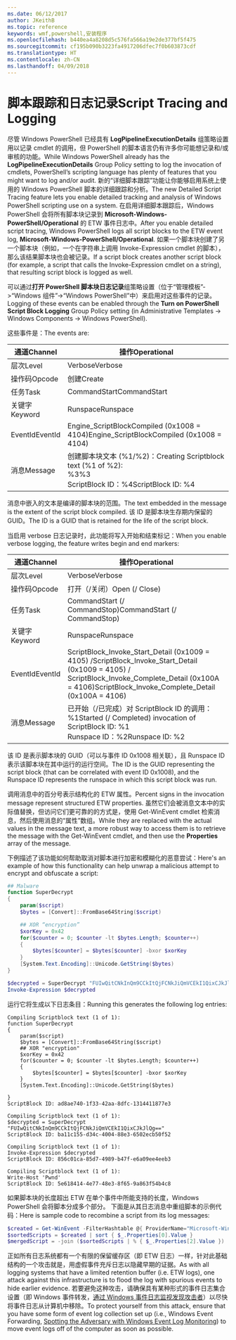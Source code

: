 ```yaml
---
ms.date: 06/12/2017
author: JKeithB
ms.topic: reference
keywords: wmf,powershell,安装程序
ms.openlocfilehash: b440ea4a8208d5c576fa566a19e2de377bf5f475
ms.sourcegitcommit: cf195b090b3223fa4917206dfec7f0b603873cdf
ms.translationtype: HT
ms.contentlocale: zh-CN
ms.lasthandoff: 04/09/2018
---
```

# <a name="script-tracing-and-logging"></a><span data-ttu-id="8db08-102">脚本跟踪和日志记录</span><span class="sxs-lookup"><span data-stu-id="8db08-102">Script Tracing and Logging</span></span>

<span data-ttu-id="8db08-103">尽管 Windows PowerShell 已经具有 **LogPipelineExecutionDetails** 组策略设置用以记录 cmdlet 的调用，但 PowerShell 的脚本语言仍有许多你可能想记录和/或审核的功能。</span><span class="sxs-lookup"><span data-stu-id="8db08-103">While Windows PowerShell already has the **LogPipelineExecutionDetails** Group Policy setting to log the invocation of cmdlets, PowerShell’s scripting language has plenty of features that you might want to log and/or audit.</span></span> <span data-ttu-id="8db08-104">新的“详细脚本跟踪”功能让你能够启用系统上使用的 Windows PowerShell 脚本的详细跟踪和分析。</span><span class="sxs-lookup"><span data-stu-id="8db08-104">The new Detailed Script Tracing feature lets you enable detailed tracking and analysis of Windows PowerShell scripting use on a system.</span></span> <span data-ttu-id="8db08-105">在启用详细脚本跟踪后，Windows PowerShell 会将所有脚本块记录到 **Microsoft-Windows-PowerShell/Operational** 的 ETW 事件日志中。</span><span class="sxs-lookup"><span data-stu-id="8db08-105">After you enable detailed script tracing, Windows PowerShell logs all script blocks to the ETW event log, **Microsoft-Windows-PowerShell/Operational**.</span></span> <span data-ttu-id="8db08-106">如果一个脚本块创建了另一个脚本块（例如，一个在字符串上调用 Invoke-Expression cmdlet 的脚本），那么该结果脚本块也会被记录。</span><span class="sxs-lookup"><span data-stu-id="8db08-106">If a script block creates another script block (for example, a script that calls the Invoke-Expression cmdlet on a string), that resulting script block is logged as well.</span></span>

<span data-ttu-id="8db08-107">可以通过**打开 PowerShell 脚本块日志记录**组策略设置（位于“管理模板”->“Windows 组件”->“Windows PowerShell”中）来启用对这些事件的记录。</span><span class="sxs-lookup"><span data-stu-id="8db08-107">Logging of these events can be enabled through the **Turn on PowerShell Script Block Logging** Group Policy setting (in Administrative Templates -> Windows Components -> Windows PowerShell).</span></span>

<span data-ttu-id="8db08-108">这些事件是：</span><span class="sxs-lookup"><span data-stu-id="8db08-108">The events are:</span></span>

| <span data-ttu-id="8db08-109">通道</span><span class="sxs-lookup"><span data-stu-id="8db08-109">Channel</span></span> | <span data-ttu-id="8db08-110">操作</span><span class="sxs-lookup"><span data-stu-id="8db08-110">Operational</span></span>                                 |
|---------|---------------------------------------------|
| <span data-ttu-id="8db08-111">层次</span><span class="sxs-lookup"><span data-stu-id="8db08-111">Level</span></span>   | <span data-ttu-id="8db08-112">Verbose</span><span class="sxs-lookup"><span data-stu-id="8db08-112">Verbose</span></span>                                     |
| <span data-ttu-id="8db08-113">操作码</span><span class="sxs-lookup"><span data-stu-id="8db08-113">Opcode</span></span>  | <span data-ttu-id="8db08-114">创建</span><span class="sxs-lookup"><span data-stu-id="8db08-114">Create</span></span>                                      |
| <span data-ttu-id="8db08-115">任务</span><span class="sxs-lookup"><span data-stu-id="8db08-115">Task</span></span>    | <span data-ttu-id="8db08-116">CommandStart</span><span class="sxs-lookup"><span data-stu-id="8db08-116">CommandStart</span></span>                                |
| <span data-ttu-id="8db08-117">关键字</span><span class="sxs-lookup"><span data-stu-id="8db08-117">Keyword</span></span> | <span data-ttu-id="8db08-118">Runspace</span><span class="sxs-lookup"><span data-stu-id="8db08-118">Runspace</span></span>                                    |
| <span data-ttu-id="8db08-119">EventId</span><span class="sxs-lookup"><span data-stu-id="8db08-119">EventId</span></span> | <span data-ttu-id="8db08-120">Engine_ScriptBlockCompiled (0x1008 = 4104)</span><span class="sxs-lookup"><span data-stu-id="8db08-120">Engine_ScriptBlockCompiled (0x1008 = 4104)</span></span>  |
| <span data-ttu-id="8db08-121">消息</span><span class="sxs-lookup"><span data-stu-id="8db08-121">Message</span></span> | <span data-ttu-id="8db08-122">创建脚本块文本 (%1/%2)：</span><span class="sxs-lookup"><span data-stu-id="8db08-122">Creating Scriptblock text (%1 of %2):</span></span> </br> <span data-ttu-id="8db08-123">%3</span><span class="sxs-lookup"><span data-stu-id="8db08-123">%3</span></span> </br> <span data-ttu-id="8db08-124">ScriptBlock ID：%4</span><span class="sxs-lookup"><span data-stu-id="8db08-124">ScriptBlock ID: %4</span></span> |


<span data-ttu-id="8db08-125">消息中嵌入的文本是编译的脚本块的范围。</span><span class="sxs-lookup"><span data-stu-id="8db08-125">The text embedded in the message is the extent of the script block compiled.</span></span> <span data-ttu-id="8db08-126">该 ID 是脚本块生存期内保留的 GUID。</span><span class="sxs-lookup"><span data-stu-id="8db08-126">The ID is a GUID that is retained for the life of the script block.</span></span>

<span data-ttu-id="8db08-127">当启用 verbose 日志记录时，此功能将写入开始和结束标记：</span><span class="sxs-lookup"><span data-stu-id="8db08-127">When you enable verbose logging, the feature writes begin and end markers:</span></span>

| <span data-ttu-id="8db08-128">通道</span><span class="sxs-lookup"><span data-stu-id="8db08-128">Channel</span></span> | <span data-ttu-id="8db08-129">操作</span><span class="sxs-lookup"><span data-stu-id="8db08-129">Operational</span></span>                                            |
|---------|--------------------------------------------------------|
| <span data-ttu-id="8db08-130">层次</span><span class="sxs-lookup"><span data-stu-id="8db08-130">Level</span></span>   | <span data-ttu-id="8db08-131">Verbose</span><span class="sxs-lookup"><span data-stu-id="8db08-131">Verbose</span></span>                                                |
| <span data-ttu-id="8db08-132">操作码</span><span class="sxs-lookup"><span data-stu-id="8db08-132">Opcode</span></span>  | <span data-ttu-id="8db08-133">打开（/关闭）</span><span class="sxs-lookup"><span data-stu-id="8db08-133">Open (/ Close)</span></span>                                         |
| <span data-ttu-id="8db08-134">任务</span><span class="sxs-lookup"><span data-stu-id="8db08-134">Task</span></span>    | <span data-ttu-id="8db08-135">CommandStart (/ CommandStop)</span><span class="sxs-lookup"><span data-stu-id="8db08-135">CommandStart (/ CommandStop)</span></span>                           |
| <span data-ttu-id="8db08-136">关键字</span><span class="sxs-lookup"><span data-stu-id="8db08-136">Keyword</span></span> | <span data-ttu-id="8db08-137">Runspace</span><span class="sxs-lookup"><span data-stu-id="8db08-137">Runspace</span></span>                                               |
| <span data-ttu-id="8db08-138">EventId</span><span class="sxs-lookup"><span data-stu-id="8db08-138">EventId</span></span> | <span data-ttu-id="8db08-139">ScriptBlock\_Invoke\_Start\_Detail (0x1009 = 4105) /</span><span class="sxs-lookup"><span data-stu-id="8db08-139">ScriptBlock\_Invoke\_Start\_Detail (0x1009 = 4105) /</span></span> </br> <span data-ttu-id="8db08-140">ScriptBlock\_Invoke\_Complete\_Detail (0x100A = 4106)</span><span class="sxs-lookup"><span data-stu-id="8db08-140">ScriptBlock\_Invoke\_Complete\_Detail (0x100A = 4106)</span></span> |
| <span data-ttu-id="8db08-141">消息</span><span class="sxs-lookup"><span data-stu-id="8db08-141">Message</span></span> | <span data-ttu-id="8db08-142">已开始（/已完成）对 ScriptBlock ID 的调用：%1</span><span class="sxs-lookup"><span data-stu-id="8db08-142">Started (/ Completed) invocation of ScriptBlock ID: %1</span></span> </br> <span data-ttu-id="8db08-143">Runspace ID：%2</span><span class="sxs-lookup"><span data-stu-id="8db08-143">Runspace ID: %2</span></span> |

<span data-ttu-id="8db08-144">该 ID 是表示脚本块的 GUID（可以与事件 ID 0x1008 相关联），且 Runspace ID 表示该脚本块在其中运行的运行空间。</span><span class="sxs-lookup"><span data-stu-id="8db08-144">The ID is the GUID representing the script block (that can be correlated with event ID 0x1008), and the Runspace ID represents the runspace in which this script block was run.</span></span>

<span data-ttu-id="8db08-145">调用消息中的百分号表示结构化的 ETW 属性。</span><span class="sxs-lookup"><span data-stu-id="8db08-145">Percent signs in the invocation message represent structured ETW properties.</span></span> <span data-ttu-id="8db08-146">虽然它们会被消息文本中的实际值替换，但访问它们更可靠的的方式是，使用 Get-WinEvent cmdlet 检索消息，然后使用消息的“属性”数组。</span><span class="sxs-lookup"><span data-stu-id="8db08-146">While they are replaced with the actual values in the message text, a more robust way to access them is to retrieve the message with the Get-WinEvent cmdlet, and then use the **Properties** array of the message.</span></span>

<span data-ttu-id="8db08-147">下例描述了该功能如何帮助取消对脚本进行加密和模糊化的恶意尝试：</span><span class="sxs-lookup"><span data-stu-id="8db08-147">Here's an example of how this functionality can help unwrap a malicious attempt to encrypt and obfuscate a script:</span></span>

```powershell
## Malware
function SuperDecrypt
{
    param($script)
    $bytes = [Convert]::FromBase64String($script)

    ## XOR “encryption”
    $xorKey = 0x42
    for($counter = 0; $counter -lt $bytes.Length; $counter++)
    {
        $bytes[$counter] = $bytes[$counter] -bxor $xorKey
    }
    [System.Text.Encoding]::Unicode.GetString($bytes)
}

$decrypted = SuperDecrypt "FUIwQitCNkInQm9CCkItQjFCNkJiQmVCEkI1QixCJkJlQg=="
Invoke-Expression $decrypted
```

<span data-ttu-id="8db08-148">运行它将生成以下日志条目：</span><span class="sxs-lookup"><span data-stu-id="8db08-148">Running this generates the following log entries:</span></span>

```
Compiling Scriptblock text (1 of 1):
function SuperDecrypt
{
    param($script)
    $bytes = [Convert]::FromBase64String($script)
    ## XOR "encryption"
    $xorKey = 0x42
    for($counter = 0; $counter -lt $bytes.Length; $counter++)
    {
        $bytes[$counter] = $bytes[$counter] -bxor $xorKey
    }
    [System.Text.Encoding]::Unicode.GetString($bytes)

}
ScriptBlock ID: ad8ae740-1f33-42aa-8dfc-1314411877e3

Compiling Scriptblock text (1 of 1):
$decrypted = SuperDecrypt "FUIwQitCNkInQm9CCkItQjFCNkJiQmVCEkI1QixCJkJlQg=="
ScriptBlock ID: ba11c155-d34c-4004-88e3-6502ecb50f52

Compiling Scriptblock text (1 of 1):
Invoke-Expression $decrypted
ScriptBlock ID: 856c01ca-85d7-4989-b47f-e6a09ee4eeb3

Compiling Scriptblock text (1 of 1):
Write-Host 'Pwnd'
ScriptBlock ID: 5e618414-4e77-48e3-8f65-9a863f54b4c8
```

如果脚本块的长度超出 ETW 在单个事件中所能支持的长度，Windows PowerShell 会将脚本分成多个部分。 <span data-ttu-id="8db08-150">下面是从其日志消息中重组脚本的示例代码：</span><span class="sxs-lookup"><span data-stu-id="8db08-150">Here is sample code to recombine a script from its log messages:</span></span>

```powershell
$created = Get-WinEvent -FilterHashtable @{ ProviderName="Microsoft-Windows-PowerShell"; Id = 4104 } | Where-Object { $_.<...> }
$sortedScripts = $created | sort { $_.Properties[0].Value }
$mergedScript = -join ($sortedScripts | % { $_.Properties[2].Value })
```

<span data-ttu-id="8db08-151">正如所有日志系统都有一个有限的保留缓存区（即 ETW 日志）一样，针对此基础结构的一个攻击就是，用虚假事件充斥日志以隐藏早期的证据。</span><span class="sxs-lookup"><span data-stu-id="8db08-151">As with all logging systems that have a limited retention buffer (i.e. ETW logs), one attack against this infrastructure is to flood the log with spurious events to hide earlier evidence.</span></span> <span data-ttu-id="8db08-152">若要避免这种攻击，请确保具有某种形式的事件日志集合设置（即 Windows 事件转发，[通过 Windows 事件日志监视发现攻击者](http://www.nsa.gov/ia/_files/app/Spotting_the_Adversary_with_Windows_Event_Log_Monitoring.pdf)）以尽快将事件日志从计算机中移除。</span><span class="sxs-lookup"><span data-stu-id="8db08-152">To protect yourself from this attack, ensure that you have some form of event log collection set up (i.e., Windows Event Forwarding, [Spotting the Adversary with Windows Event Log Monitoring](http://www.nsa.gov/ia/_files/app/Spotting_the_Adversary_with_Windows_Event_Log_Monitoring.pdf)) to move event logs off of the computer as soon as possible.</span></span>